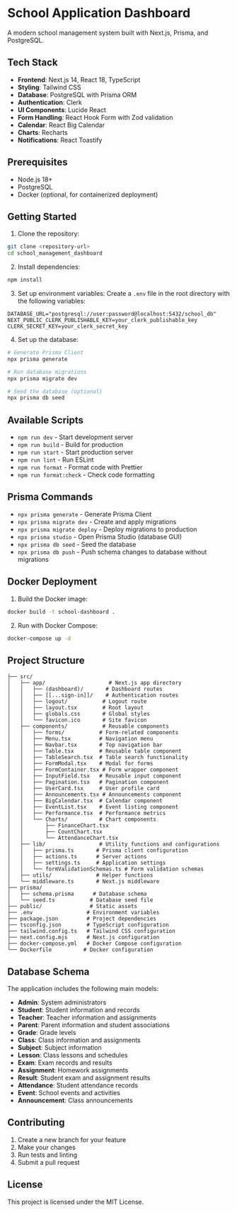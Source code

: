 # School Application Dashboard

A modern school management system built with Next.js, Prisma, and PostgreSQL.

## Tech Stack

- **Frontend**: Next.js 14, React 18, TypeScript
- **Styling**: Tailwind CSS
- **Database**: PostgreSQL with Prisma ORM
- **Authentication**: Clerk
- **UI Components**: Lucide React
- **Form Handling**: React Hook Form with Zod validation
- **Calendar**: React Big Calendar
- **Charts**: Recharts
- **Notifications**: React Toastify

## Prerequisites

- Node.js 18+ 
- PostgreSQL
- Docker (optional, for containerized deployment)

## Getting Started

1. Clone the repository:
```bash
git clone <repository-url>
cd school_management_dashboard
```

2. Install dependencies:
```bash
npm install
```

3. Set up environment variables:
Create a `.env` file in the root directory with the following variables:
```env
DATABASE_URL="postgresql://user:password@localhost:5432/school_db"
NEXT_PUBLIC_CLERK_PUBLISHABLE_KEY=your_clerk_publishable_key
CLERK_SECRET_KEY=your_clerk_secret_key
```

4. Set up the database:
```bash
# Generate Prisma Client
npx prisma generate

# Run database migrations
npx prisma migrate dev

# Seed the database (optional)
npx prisma db seed
```

## Available Scripts

- `npm run dev` - Start development server
- `npm run build` - Build for production
- `npm run start` - Start production server
- `npm run lint` - Run ESLint
- `npm run format` - Format code with Prettier
- `npm run format:check` - Check code formatting

## Prisma Commands

- `npx prisma generate` - Generate Prisma Client
- `npx prisma migrate dev` - Create and apply migrations
- `npx prisma migrate deploy` - Deploy migrations to production
- `npx prisma studio` - Open Prisma Studio (database GUI)
- `npx prisma db seed` - Seed the database
- `npx prisma db push` - Push schema changes to database without migrations

## Docker Deployment

1. Build the Docker image:
```bash
docker build -t school-dashboard .
```

2. Run with Docker Compose:
```bash
docker-compose up -d
```

## Project Structure

```
├── src/
│   ├── app/                    # Next.js app directory
│   │   ├── (dashboard)/       # Dashboard routes
│   │   ├── [[...sign-in]]/    # Authentication routes
│   │   ├── logout/           # Logout route
│   │   ├── layout.tsx        # Root layout
│   │   ├── globals.css       # Global styles
│   │   └── favicon.ico       # Site favicon
│   ├── components/           # Reusable components
│   │   ├── forms/           # Form-related components
│   │   ├── Menu.tsx         # Navigation menu
│   │   ├── Navbar.tsx       # Top navigation bar
│   │   ├── Table.tsx        # Reusable table component
│   │   ├── TableSearch.tsx  # Table search functionality
│   │   ├── FormModal.tsx    # Modal for forms
│   │   ├── FormContainer.tsx # Form wrapper component
│   │   ├── InputField.tsx   # Reusable input component
│   │   ├── Pagination.tsx   # Pagination component
│   │   ├── UserCard.tsx     # User profile card
│   │   ├── Announcements.tsx # Announcements component
│   │   ├── BigCalendar.tsx  # Calendar component
│   │   ├── EventList.tsx    # Event listing component
│   │   ├── Performance.tsx  # Performance metrics
│   │   └── Charts/          # Chart components
│   │       ├── FinanceChart.tsx
│   │       ├── CountChart.tsx
│   │       └── AttendanceChart.tsx
│   ├── lib/                 # Utility functions and configurations
│   │   ├── prisma.ts       # Prisma client configuration
│   │   ├── actions.ts      # Server actions
│   │   ├── settings.ts     # Application settings
│   │   └── formValidationSchemas.ts # Form validation schemas
│   ├── utils/              # Helper functions
│   └── middleware.ts       # Next.js middleware
├── prisma/
│   ├── schema.prisma      # Database schema
│   └── seed.ts           # Database seed file
├── public/               # Static assets
├── .env                 # Environment variables
├── package.json         # Project dependencies
├── tsconfig.json        # TypeScript configuration
├── tailwind.config.ts   # Tailwind CSS configuration
├── next.config.mjs      # Next.js configuration
├── docker-compose.yml   # Docker Compose configuration
└── Dockerfile          # Docker configuration
```

## Database Schema

The application includes the following main models:

- **Admin**: System administrators
- **Student**: Student information and records
- **Teacher**: Teacher information and assignments
- **Parent**: Parent information and student associations
- **Grade**: Grade levels
- **Class**: Class information and assignments
- **Subject**: Subject information
- **Lesson**: Class lessons and schedules
- **Exam**: Exam records and results
- **Assignment**: Homework assignments
- **Result**: Student exam and assignment results
- **Attendance**: Student attendance records
- **Event**: School events and activities
- **Announcement**: Class announcements

## Contributing

1. Create a new branch for your feature
2. Make your changes
3. Run tests and linting
4. Submit a pull request

## License

This project is licensed under the MIT License.

